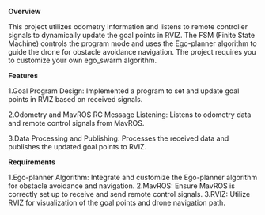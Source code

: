 **Overview**

This project utilizes odometry information and listens to remote controller signals to dynamically update the goal points in RVIZ. The FSM (Finite State Machine) controls the program mode and uses the Ego-planner algorithm to guide the drone for obstacle avoidance navigation. The project requires you to customize your own ego_swarm algorithm.

**Features**

1.Goal Program Design: Implemented a program to set and update goal points in RVIZ based on received signals.

2.Odometry and MavROS RC Message Listening: Listens to odometry data and remote control signals from MavROS.

3.Data Processing and Publishing: Processes the received data and publishes the updated goal points to RVIZ.

**Requirements**

1.Ego-planner Algorithm: Integrate and customize the Ego-planner algorithm for obstacle avoidance and navigation.
2.MavROS: Ensure MavROS is correctly set up to receive and send remote control signals.
3.RVIZ: Utilize RVIZ for visualization of the goal points and drone navigation path.
